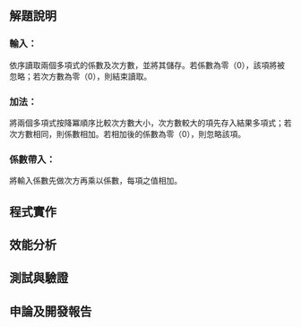 ## 解題說明
### 輸入：
依序讀取兩個多項式的係數及次方數，並將其儲存。若係數為零（0），該項將被忽略；若次方數為零（0），則結束讀取。

### 加法：
將兩個多項式按降冪順序比較次方數大小，次方數較大的項先存入結果多項式；若次方數相同，則係數相加。若相加後的係數為零（0），則忽略該項。

### 係數帶入：
將輸入係數先做次方再乘以係數，每項之值相加。

## 程式實作

## 效能分析

## 測試與驗證

## 申論及開發報告
